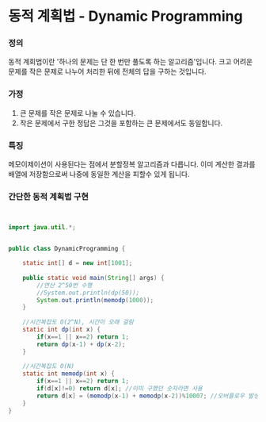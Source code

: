 # 동적 계획법 - Dynamic Programming


### 정의


동적 계회법이란 '하나의 문제는 단 한 번만 풀도록 하는 알고리즘'입니다.
크고 어려운 문제를 작은 문제로 나누어 처리한 뒤에 전체의 답을 구하는 것입니다.


### 가정


1) 큰 문제를 작은 문제로 나눌 수 있습니다.
2) 작은 문제에서 구한 정답은 그것을 포함하는 큰 문제에서도 동일합니다.


### 특징


메모이제이션이 사용된다는 점에서 분할정복 알고리즘과 다릅니다.
이미 계산한 결과를 배열에 저장함으로써 나중에 동일한 계산을 피할수 있게 됩니다.


### 간단한 동적 계획법 구현 


```java


import java.util.*;


public class DynamicProgramming {

	static int[] d = new int[1001];
	
	public static void main(String[] args) {
		//연산 2^50번 수행
		//System.out.println(dp(50));
		System.out.println(memodp(1000));
	}
	
	//시간복잡도 O(2^N), 시간이 오래 걸림
	static int dp(int x) {
		if(x==1 || x==2) return 1;
		return dp(x-1) + dp(x-2);
	}
	
	//시간복잡도 O(N)
	static int memodp(int x) {
		if(x==1 || x==2) return 1;
		if(d[x]!=0) return d[x]; //이미 구했던 숫자라면 사용
		return d[x] = (memodp(x-1) + memodp(x-2))%10007; //오버플로우 발생 처리
	}
}


```

